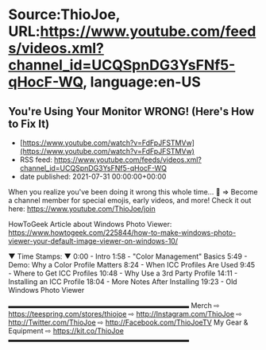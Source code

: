 # Source:ThioJoe, URL:https://www.youtube.com/feeds/videos.xml?channel_id=UCQSpnDG3YsFNf5-qHocF-WQ, language:en-US

## You're Using Your Monitor WRONG!  (Here's How to Fix It)
 - [https://www.youtube.com/watch?v=FdFpJFSTMVw](https://www.youtube.com/watch?v=FdFpJFSTMVw)
 - RSS feed: https://www.youtube.com/feeds/videos.xml?channel_id=UCQSpnDG3YsFNf5-qHocF-WQ
 - date published: 2021-07-31 00:00:00+00:00

When you realize you've been doing it wrong this whole time... 😬
⇒ Become a channel member for special emojis, early videos, and more! Check it out here: https://www.youtube.com/ThioJoe/join

HowToGeek Article about Windows Photo Viewer: https://www.howtogeek.com/225844/how-to-make-windows-photo-viewer-your-default-image-viewer-on-windows-10/

▼ Time Stamps: ▼
0:00 -  Intro
1:58 -  "Color Management" Basics
5:49 -  Demo: Why a Color Profile Matters
8:24 -  When ICC Profiles Are Used
9:45 -  Where to Get ICC Profiles
10:48 - Why Use a 3rd Party Profile
14:11 - Installing an ICC Profile
18:04 - More Notes After Installing
19:23 - Old Windows Photo Viewer

▬▬▬▬▬▬▬▬▬▬▬▬▬▬▬▬▬▬▬▬▬▬▬▬▬▬
Merch ⇨ https://teespring.com/stores/thiojoe
⇨ http://Instagram.com/ThioJoe
⇨ http://Twitter.com/ThioJoe
⇨ http://Facebook.com/ThioJoeTV
My Gear & Equipment ⇨ https://kit.co/ThioJoe
▬▬▬▬▬▬▬▬▬▬▬▬▬▬▬▬▬▬▬▬▬▬▬▬▬▬

